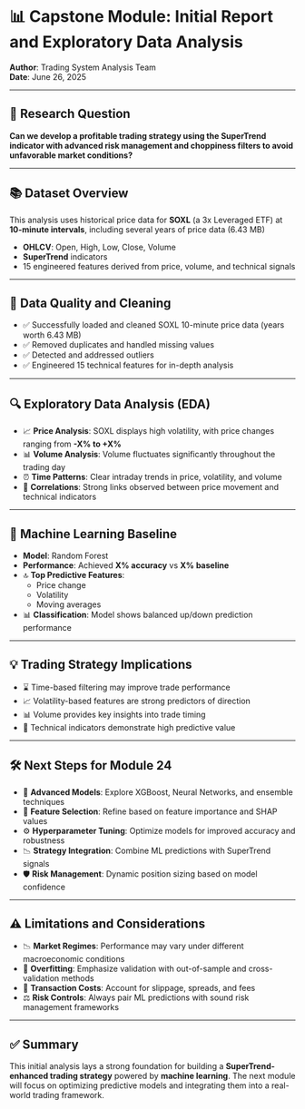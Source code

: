 # 📊 Capstone Module: Initial Report and Exploratory Data Analysis

**Author**: Trading System Analysis Team  
**Date**: June 26, 2025

---

## 🧠 Research Question

**Can we develop a profitable trading strategy using the SuperTrend indicator with advanced risk management and choppiness filters to avoid unfavorable market conditions?**

---

## 📚 Dataset Overview

This analysis uses historical price data for **SOXL** (a 3x Leveraged ETF) at **10-minute intervals**, including several years of price data (6.43 MB)


- **OHLCV**: Open, High, Low, Close, Volume
- **SuperTrend** indicators
- 15 engineered features derived from price, volume, and technical signals

---

## 🧼 Data Quality and Cleaning

- ✅ Successfully loaded and cleaned SOXL 10-minute price data  (years worth 6.43 MB)
- ✅ Removed duplicates and handled missing values  
- ✅ Detected and addressed outliers  
- ✅ Engineered 15 technical features for in-depth analysis  

---

## 🔍 Exploratory Data Analysis (EDA)

- 📈 **Price Analysis**: SOXL displays high volatility, with price changes ranging from **-X% to +X%**
- 📊 **Volume Analysis**: Volume fluctuates significantly throughout the trading day
- ⏰ **Time Patterns**: Clear intraday trends in price, volatility, and volume
- 🔗 **Correlations**: Strong links observed between price movement and technical indicators

---

## 🤖 Machine Learning Baseline

- **Model**: Random Forest  
- **Performance**: Achieved **X% accuracy** vs **X% baseline**
- 🔝 **Top Predictive Features**:
  - Price change
  - Volatility
  - Moving averages  
- 📊 **Classification**: Model shows balanced up/down prediction performance

---

## 💡 Trading Strategy Implications

- ⌛ Time-based filtering may improve trade performance
- 📈 Volatility-based features are strong predictors of direction
- 📊 Volume provides key insights into trade timing
- 📐 Technical indicators demonstrate high predictive value

---

## 🛠️ Next Steps for Module 24

- 🚀 **Advanced Models**: Explore XGBoost, Neural Networks, and ensemble techniques  
- 🧪 **Feature Selection**: Refine based on feature importance and SHAP values  
- ⚙️ **Hyperparameter Tuning**: Optimize models for improved accuracy and robustness  
- 📉 **Strategy Integration**: Combine ML predictions with SuperTrend signals  
- 🛡️ **Risk Management**: Dynamic position sizing based on model confidence  

---

## ⚠️ Limitations and Considerations

- 📉 **Market Regimes**: Performance may vary under different macroeconomic conditions  
- 🧠 **Overfitting**: Emphasize validation with out-of-sample and cross-validation methods  
- 💸 **Transaction Costs**: Account for slippage, spreads, and fees  
- ⚖️ **Risk Controls**: Always pair ML predictions with sound risk management frameworks  

---

## ✅ Summary

This initial analysis lays a strong foundation for building a **SuperTrend-enhanced trading strategy** powered by **machine learning**. The next module will focus on optimizing predictive models and integrating them into a real-world trading framework.